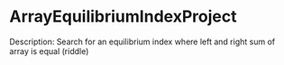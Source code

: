 ArrayEquilibriumIndexProject
============================

Description: Search for an equilibrium index where left and right sum of array is equal (riddle)
